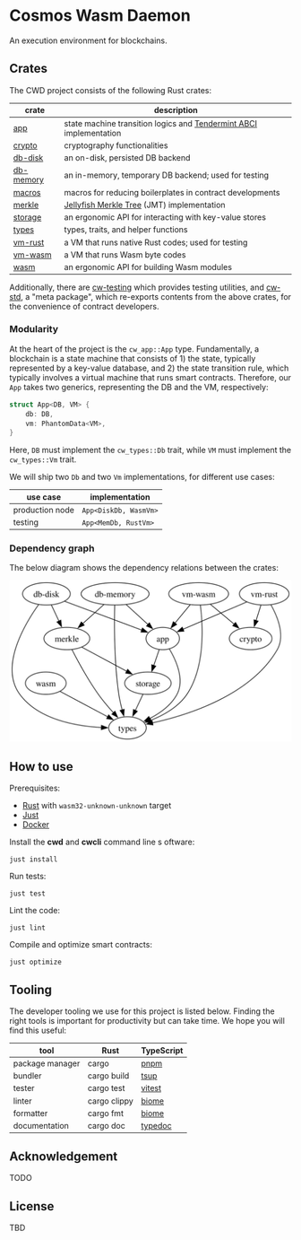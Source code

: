 # Cosmos Wasm Daemon

An execution environment for blockchains.

## Crates

The CWD project consists of the following Rust crates:

| crate                           | description                                                                |
| ------------------------------- | -------------------------------------------------------------------------- |
| [app](./crates/app)             | state machine transition logics and [Tendermint ABCI][abci] implementation |
| [crypto](./crates/crypto)       | cryptography functionalities                                               |
| [db-disk](./crates/db-disk)     | an on-disk, persisted DB backend                                           |
| [db-memory](./crates/db-memory) | an in-memory, temporary DB backend; used for testing                       |
| [macros](./crates/macros)       | macros for reducing boilerplates in contract developments                  |
| [merkle](./crates/merkle)       | [Jellyfish Merkle Tree][jmt] (JMT) implementation                          |
| [storage](./crates/storage)     | an ergonomic API for interacting with key-value stores                     |
| [types](./crates/types)         | types, traits, and helper functions                                        |
| [vm-rust](./crates/vm)          | a VM that runs native Rust codes; used for testing                         |
| [vm-wasm](./crates/vm)          | a VM that runs Wasm byte codes                                             |
| [wasm](./crates/wasm)           | an ergonomic API for building Wasm modules                                 |

Additionally, there are [cw-testing](./crates/testing) which provides testing utilities, and [cw-std](./crates/std), a "meta package", which re-exports contents from the above crates, for the convenience of contract developers.

### Modularity

At the heart of the project is the `cw_app::App` type. Fundamentally, a blockchain is a state machine that consists of 1) the state, typically represented by a key-value database, and 2) the state transition rule, which typically involves a virtual machine that runs smart contracts. Therefore, our `App` takes two generics, representing the DB and the VM, respectively:

```rust
struct App<DB, VM> {
    db: DB,
    vm: PhantomData<VM>,
}
```

Here, `DB` must implement the `cw_types::Db` trait, while `VM` must implement the `cw_types::Vm` trait.

We will ship two `Db` and two `Vm` implementations, for different use cases:

| use case        | implementation        |
| --------------- | --------------------- |
| production node | `App<DiskDb, WasmVm>` |
| testing         | `App<MemDb, RustVm>`  |

### Dependency graph

The below diagram shows the dependency relations between the crates:

![dependency-graph](./docs/dependency-graph.svg)

## How to use

Prerequisites:

- [Rust][rustup] with `wasm32-unknown-unknown` target
- [Just][just]
- [Docker][docker]

Install the **cwd** and **cwcli** command line s
oftware:

```shell
just install
```

Run tests:

```shell
just test
```

Lint the code:

```shell
just lint
```

Compile and optimize smart contracts:

```shell
just optimize
```

## Tooling

The developer tooling we use for this project is listed below. Finding the right tools is important for productivity but can take time. We hope you will find this useful:

| tool            | Rust         | TypeScript         |
| --------------- | ------------ | ------------------ |
| package manager | cargo        | [pnpm][pnpm]       |
| bundler         | cargo build  | [tsup][tsup]       |
| tester          | cargo test   | [vitest][vitest]   |
| linter          | cargo clippy | [biome][biome]     |
| formatter       | cargo fmt    | [biome][biome]     |
| documentation   | cargo doc    | [typedoc][typedoc] |

## Acknowledgement

TODO

## License

TBD

[abci]:    https://github.com/tendermint/tendermint/tree/main/spec/abci
[biome]:   https://www.npmjs.com/package/@biomejs/biome
[docker]:  https://docs.docker.com/engine/install/
[jmt]:     https://developers.diem.com/docs/technical-papers/jellyfish-merkle-tree-paper/
[just]:    https://just.systems/man/en/
[pnpm]:    https://www.npmjs.com/package/pnpm
[rustup]:  https://rustup.rs/
[tsup]:    https://www.npmjs.com/package/tsup
[typedoc]: https://www.npmjs.com/package/typedoc
[vitest]:  https://www.npmjs.com/package/vitest
